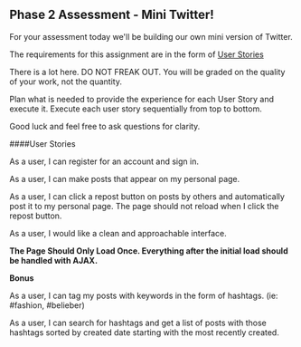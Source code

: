 Phase 2 Assessment - Mini Twitter!
----------------------------------

For your assessment today we'll be building our own mini version of Twitter.

The requirements for this assignment are in the form of [User Stories](http://en.wikipedia.org/wiki/User_story)

There is a lot here. DO NOT FREAK OUT. You will be graded on the quality of your work, not the quantity.

Plan what is needed to provide the experience for each User Story and execute it. Execute each user story sequentially from top to bottom.

Good luck and feel free to ask questions for clarity.

####User Stories

As a user, I can register for an account and sign in.

As a user, I can make posts that appear on my personal page.

As a user, I can click a repost button on posts by others and automatically post it to my personal page. The page should not reload when I click the repost button.

As a user, I would like a clean and approachable interface.

**The Page Should Only Load Once. Everything after the initial load should be handled with AJAX.**

**Bonus**

As a user, I can tag my posts with keywords in the form of hashtags. (ie: #fashion, #belieber)

As a user, I can search for hashtags and get a list of posts with those hashtags sorted by created date starting with the most recently created.
